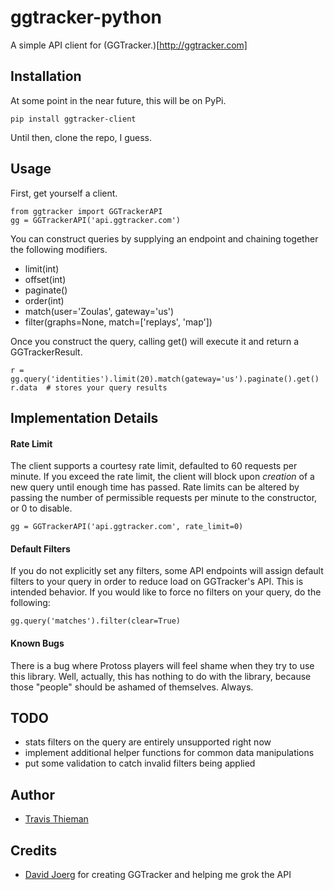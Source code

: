 ggtracker-python
================

A simple API client for (GGTracker.)[http://ggtracker.com]

## Installation

At some point in the near future, this will be on PyPi.

    pip install ggtracker-client

Until then, clone the repo, I guess.

## Usage

First, get yourself a client.

    from ggtracker import GGTrackerAPI
    gg = GGTrackerAPI('api.ggtracker.com')

You can construct queries by supplying an endpoint and chaining together the following modifiers.

  * limit(int)
  * offset(int)
  * paginate()
  * order(int)
  * match(user='Zoulas', gateway='us')
  * filter(graphs=None, match=['replays', 'map'])

Once you construct the query, calling get() will execute it and return a GGTrackerResult.

    r = gg.query('identities').limit(20).match(gateway='us').paginate().get()
    r.data  # stores your query results

## Implementation Details

#### Rate Limit

The client supports a courtesy rate limit, defaulted to 60 requests per minute. If you exceed the rate limit, the client will block upon *creation* of a new query until enough time has passed. Rate limits can be altered by passing the number of permissible requests per minute to the constructor, or 0 to disable.

    gg = GGTrackerAPI('api.ggtracker.com', rate_limit=0)

#### Default Filters

If you do not explicitly set any filters, some API endpoints will assign default filters to your query in order to reduce load on GGTracker's API. This is intended behavior. If you would like to force no filters on your query, do the following:

    gg.query('matches').filter(clear=True)

#### Known Bugs

There is a bug where Protoss players will feel shame when they try to use this library. Well, actually, this has nothing to do with the library, because those "people" should be ashamed of themselves. Always.

## TODO

  * stats filters on the query are entirely unsupported right now
  * implement additional helper functions for common data manipulations
  * put some validation to catch invalid filters being applied

## Author

 * [Travis Thieman](https://twitter.com/thieman)

## Credits

 * [David Joerg](https://twitter.com/dsjoerg) for creating GGTracker and helping me grok the API
